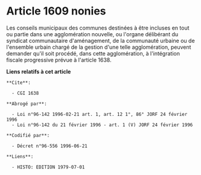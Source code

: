 # Article 1609 nonies

Les conseils municipaux des communes destinées à être incluses en tout ou partie dans une agglomération nouvelle, ou l'organe
délibérant du syndicat communautaire d'aménagement, de la communauté urbaine ou de l'ensemble urbain chargé de la gestion
d'une telle agglomération, peuvent demander qu'il soit procédé, dans cette agglomération, à l'intégration fiscale progressive
prévue à l'article 1638.

**Liens relatifs à cet article**

	**Cite**:

	  - CGI 1638

	**Abrogé par**:

	  - Loi n°96-142 1996-02-21 art. 1, art. 12 1°, 86° JORF 24 février 1996
	  - Loi n°96-142 du 21 février 1996 - art. 1 (V) JORF 24 février 1996

	**Codifié par**:

	  - Décret n°96-556 1996-06-21

	**Liens**:

	  - HISTO: EDITION 1979-07-01
